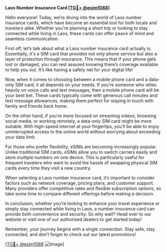 **Laos Number Insurance Card [[TG💪+ @esim1088](https://t.me/s/esim1088)]**

Hello everyone! Today, we’re diving into the world of Laos number insurance cards, which have become an essential tool for both locals and travelers alike. Whether you're planning a short trip or looking to stay connected while living in Laos, these cards can offer peace of mind and seamless communication.

First off, let’s talk about what a Laos number insurance card actually is. Essentially, it's a SIM card that provides not only phone service but also a layer of protection through insurance. This means that if your phone gets lost or damaged, you can rest assured knowing there’s coverage available to help you out. It’s like having a safety net for your digital life!

Now, when it comes to choosing between a mobile phone card and a data-only SIM card, it all depends on your needs. If you’re someone who relies heavily on voice calls and text messages, then a mobile phone card will be your best bet. These cards typically come with generous call minutes and text message allowances, making them perfect for staying in touch with family and friends back home.

On the other hand, if you’re more focused on streaming videos, browsing social media, or working remotely, a data-only SIM card might be more suitable. With high-speed internet at your fingertips, you’ll be able to enjoy uninterrupted access to the online world without worrying about exceeding your data limit.

For those who prefer flexibility, eSIMs are becoming increasingly popular. Unlike traditional SIM cards, eSIMs allow you to switch carriers easily and store multiple numbers on one device. This is particularly useful for frequent travelers who want to avoid the hassle of swapping physical SIM cards every time they visit a new country.

When selecting a Laos number insurance card, it’s important to consider factors such as network coverage, pricing plans, and customer support. Many providers offer competitive rates and flexible subscription options, so take some time to compare different offerings before making a decision.

In conclusion, whether you’re looking to enhance your travel experience or simply stay connected while living in Laos, a number insurance card can provide both convenience and security. So why wait? Head over to our website or visit one of our authorized dealers to get started today!

Remember, your journey begins with a single connection. Stay safe, stay connected, and don’t forget to check out our latest promotions! 

[[TG💪+ @esim1088](https://t.me/s/esim1088) ![Image](https://i.postimg.cc/Y0z9fWf4/image.png)]